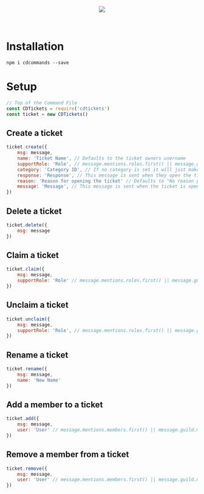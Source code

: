 <center><a href="https://www.npmjs.com/package/cdtickets"><img src ="https://nodei.co/npm/cdtickets.png"></a></center>
<br></br>

# Installation
```
npm i cdcommands --save
```

# Setup
```js
// Top of the Command File
const CDTickets = require('cdtickets')
const ticket = new CDTickets()
```

## Create a ticket
```js
ticket.create({
    msg: message,
    name: 'Ticket Name', // Defaults to the ticket owners username
    supportRole: 'Role', // message.mentions.roles.first() || message.guild.cache.roles.get(args[argNumber])
    category: 'Category ID', // If no category is set it will just make a channel at the top of the server
    response: 'Response', // This message is sent when they open the ticket - Defaults to "Your ticket has successfully been created in #channel
    reason: 'Reason for opening the ticket' // Defaults to "No reason provided"
    message: 'Message', // This message is sent when the ticket is opened, will also ping the user and the support role
})
```

## Delete a ticket
```js
ticket.delete({
    msg: message
})
```

## Claim a ticket
```js
ticket.claim({
    msg: message,
    supportRole: 'Role' // message.mentions.roles.first() || message.guild.cache.roles.get(args[argNumber])
})
```

## Unclaim a ticket
```js
ticket.unclaim({
    msg: message,
    supportRole: 'Role', // message.mentions.roles.first() || message.guild.cache.roles.get(args[argNumber])
})
```

## Rename a ticket
```js
ticket.rename({
    msg: message,
    name: 'New Name'
})
```

## Add a member to a ticket
```js
ticket.add({
    msg: message,
    user: 'User' // message.mentions.members.first() || message.guild.members.cache.get(args[argNumber])
})
```

## Remove a member from a ticket
```js
ticket.remove({
    msg: message,
    user: 'User' // message.mentions.members.first() || message.guild.members.cache.get(args[argNumber])
})
```

